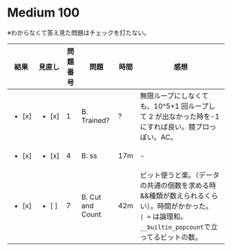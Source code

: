 # Medium 100

※わからなくて答え見た問題はチェックを打たない。

| 結果               | 見直し             | 問題番号 | 問題             | 時間 | 感想                                                                                                                                                       |
| ------------------ | ------------------ | -------- | ---------------- | ---- | ---------------------------------------------------------------------------------------------------------------------------------------------------------- |
| <ul><li> [x] </ul> | <ul><li> [x] </ul> | 1        | B. Trained?      | ?    | 無限ループにしなくても、10^5+1 回ループして 2 が出なかった時を-1 にすれば良い。競プロっぽい。AC。                                                          |
| <ul><li> [x] </ul> | <ul><li> [x] </ul> | 4        | B. ss            | 17m  | -                                                                                                                                                          |
| <ul><li> [x] </ul> | <ul><li> [ ] </ul> | 7        | B. Cut and Count | 42m  | ビット使うと楽。（データの共通の個数を求める時&&種類が数えられるくらい）。時間がかかった。<br> `\| =` は論理和。`__builtin_popcount`で立ってるビットの数。 |
